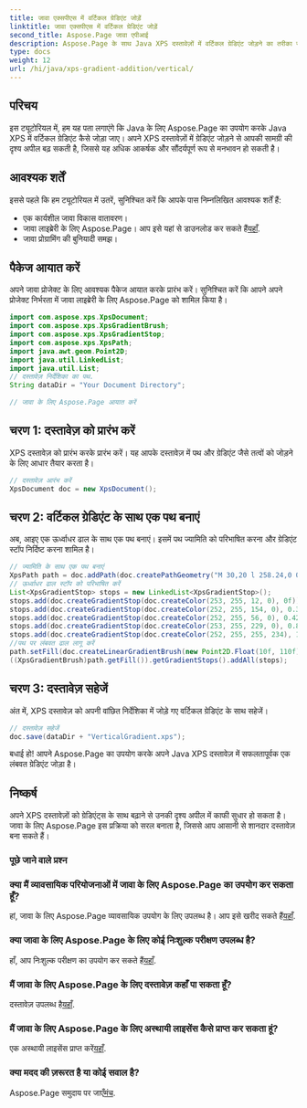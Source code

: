 ```yaml
---
title: जावा एक्सपीएस में वर्टिकल ग्रेडिएंट जोड़ें
linktitle: जावा एक्सपीएस में वर्टिकल ग्रेडिएंट जोड़ें
second_title: Aspose.Page जावा एपीआई
description: Aspose.Page के साथ Java XPS दस्तावेज़ों में वर्टिकल ग्रेडिएंट जोड़ने का तरीका जानें। दृश्य अपील को सहजता से बढ़ाएँ। अंदर चरण-दर-चरण मार्गदर्शिका.
type: docs
weight: 12
url: /hi/java/xps-gradient-addition/vertical/
---
```

## परिचय
इस ट्यूटोरियल में, हम यह पता लगाएंगे कि Java के लिए Aspose.Page का उपयोग करके Java XPS में वर्टिकल ग्रेडिएंट कैसे जोड़ा जाए। अपने XPS दस्तावेज़ों में ग्रेडिएंट जोड़ने से आपकी सामग्री की दृश्य अपील बढ़ सकती है, जिससे यह अधिक आकर्षक और सौंदर्यपूर्ण रूप से मनभावन हो सकती है।
## आवश्यक शर्तें
इससे पहले कि हम ट्यूटोरियल में उतरें, सुनिश्चित करें कि आपके पास निम्नलिखित आवश्यक शर्तें हैं:
- एक कार्यशील जावा विकास वातावरण।
-  जावा लाइब्रेरी के लिए Aspose.Page। आप इसे यहां से डाउनलोड कर सकते हैं[यहाँ](https://releases.aspose.com/page/java/).
- जावा प्रोग्रामिंग की बुनियादी समझ।
## पैकेज आयात करें
अपने जावा प्रोजेक्ट के लिए आवश्यक पैकेज आयात करके प्रारंभ करें। सुनिश्चित करें कि आपने अपने प्रोजेक्ट निर्भरता में जावा लाइब्रेरी के लिए Aspose.Page को शामिल किया है।
```java
import com.aspose.xps.XpsDocument;
import com.aspose.xps.XpsGradientBrush;
import com.aspose.xps.XpsGradientStop;
import com.aspose.xps.XpsPath;
import java.awt.geom.Point2D;
import java.util.LinkedList;
import java.util.List;
// दस्तावेज़ निर्देशिका का पथ.
String dataDir = "Your Document Directory";
        
// जावा के लिए Aspose.Page आयात करें
```
## चरण 1: दस्तावेज़ को प्रारंभ करें
XPS दस्तावेज़ को प्रारंभ करके प्रारंभ करें। यह आपके दस्तावेज़ में पथ और ग्रेडिएंट जैसे तत्वों को जोड़ने के लिए आधार तैयार करता है।
```java
// दस्तावेज़ आरंभ करें
XpsDocument doc = new XpsDocument();
```
## चरण 2: वर्टिकल ग्रेडिएंट के साथ एक पथ बनाएं
अब, आइए एक ऊर्ध्वाधर ढाल के साथ एक पथ बनाएं। इसमें पथ ज्यामिति को परिभाषित करना और ग्रेडिएंट स्टॉप निर्दिष्ट करना शामिल है।
```java
// ज्यामिति के साथ एक पथ बनाएं
XpsPath path = doc.addPath(doc.createPathGeometry("M 30,20 l 258.24,0 0,56.64 -258.24,0 Z"));
// ऊर्ध्वाधर ढाल स्टॉप को परिभाषित करें
List<XpsGradientStop> stops = new LinkedList<XpsGradientStop>();
stops.add(doc.createGradientStop(doc.createColor(253, 255, 12, 0), 0f));
stops.add(doc.createGradientStop(doc.createColor(252, 255, 154, 0), 0.359375f));
stops.add(doc.createGradientStop(doc.createColor(252, 255, 56, 0), 0.424805f));
stops.add(doc.createGradientStop(doc.createColor(253, 255, 229, 0), 0.879883f));
stops.add(doc.createGradientStop(doc.createColor(252, 255, 255, 234), 1f));
//पथ पर लंबवत ढाल लागू करें
path.setFill(doc.createLinearGradientBrush(new Point2D.Float(10f, 110f), new Point2D.Float(10f, 200f)));
((XpsGradientBrush)path.getFill()).getGradientStops().addAll(stops);
```
## चरण 3: दस्तावेज़ सहेजें
अंत में, XPS दस्तावेज़ को अपनी वांछित निर्देशिका में जोड़े गए वर्टिकल ग्रेडिएंट के साथ सहेजें।
```java
// दस्तावेज़ सहेजें
doc.save(dataDir + "VerticalGradient.xps");
```
बधाई हो! आपने Aspose.Page का उपयोग करके अपने Java XPS दस्तावेज़ में सफलतापूर्वक एक लंबवत ग्रेडिएंट जोड़ा है।
## निष्कर्ष
अपने XPS दस्तावेज़ों को ग्रेडिएंट्स के साथ बढ़ाने से उनकी दृश्य अपील में काफी सुधार हो सकता है। जावा के लिए Aspose.Page इस प्रक्रिया को सरल बनाता है, जिससे आप आसानी से शानदार दस्तावेज़ बना सकते हैं।

### पूछे जाने वाले प्रश्न
### क्या मैं व्यावसायिक परियोजनाओं में जावा के लिए Aspose.Page का उपयोग कर सकता हूँ?
 हां, जावा के लिए Aspose.Page व्यावसायिक उपयोग के लिए उपलब्ध है। आप इसे खरीद सकते हैं[यहाँ](https://purchase.aspose.com/buy).
### क्या जावा के लिए Aspose.Page के लिए कोई निःशुल्क परीक्षण उपलब्ध है?
 हाँ, आप निःशुल्क परीक्षण का उपयोग कर सकते हैं[यहाँ](https://releases.aspose.com/).
### मैं जावा के लिए Aspose.Page के लिए दस्तावेज़ कहाँ पा सकता हूँ?
 दस्तावेज़ उपलब्ध है[यहाँ](https://reference.aspose.com/page/java/).
### मैं जावा के लिए Aspose.Page के लिए अस्थायी लाइसेंस कैसे प्राप्त कर सकता हूं?
 एक अस्थायी लाइसेंस प्राप्त करें[यहाँ](https://purchase.aspose.com/temporary-license/).
### क्या मदद की ज़रूरत है या कोई सवाल है?
 Aspose.Page समुदाय पर जाएँ[मंच](https://forum.aspose.com/c/page/39).